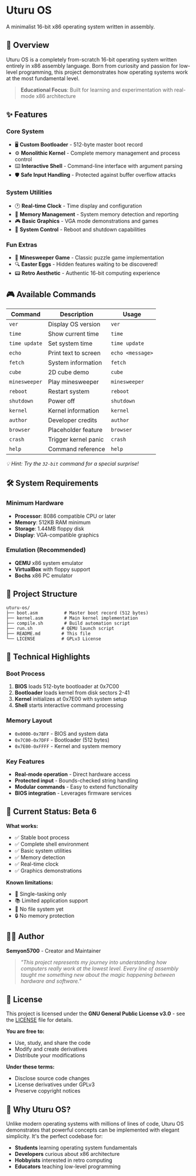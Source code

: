 # Uturu OS

A minimalist 16-bit x86 operating system written in assembly.
## 🚀 Overview

Uturu OS is a completely from-scratch 16-bit operating system written entirely in x86 assembly language. Born from curiosity and passion for low-level programming, this project demonstrates how operating systems work at the most fundamental level.

> **Educational Focus**: Built for learning and experimentation with real-mode x86 architecture

## ✨ Features

### Core System
- 🖥️ **Custom Bootloader** - 512-byte master boot record
- ⚙️ **Monolithic Kernel** - Complete memory management and process control  
- ⌨️ **Interactive Shell** - Command-line interface with argument parsing
- 🛡️ **Safe Input Handling** - Protected against buffer overflow attacks

### System Utilities
- 🕐 **Real-time Clock** - Time display and configuration
- 💾 **Memory Management** - System memory detection and reporting
- 🎮 **Basic Graphics** - VGA mode demonstrations and games
- 🔧 **System Control** - Reboot and shutdown capabilities

### Fun Extras
- 🎯 **Minesweeper Game** - Classic puzzle game implementation
- 🔍 **Easter Eggs** - Hidden features waiting to be discovered!
- 📟 **Retro Aesthetic** - Authentic 16-bit computing experience

## 🎮 Available Commands

| Command | Description | Usage |
|---------|-------------|-------|
| `ver` | Display OS version | `ver` |
| `time` | Show current time | `time` |
| `time update` | Set system time | `time update` |
| `echo` | Print text to screen | `echo <message>` |
| `fetch` | System information | `fetch` |
| `cube` | 2D cube demo | `cube` |
| `minesweeper` | Play minesweeper | `minesweeper` |
| `reboot` | Restart system | `reboot` |
| `shutdown` | Power off | `shutdown` |
| `kernel` | Kernel information | `kernel` |
| `author` | Developer credits | `author` |
| `browser` | Placeholder feature | `browser` |
| `crash` | Trigger kernel panic | `crash` |
| `help` | Command reference | `help` |

*💡 Hint: Try the `32-bit` command for a special surprise!*

## 🛠️ System Requirements

### Minimum Hardware
- **Processor**: 8086 compatible CPU or later
- **Memory**: 512KB RAM minimum
- **Storage**: 1.44MB floppy disk
- **Display**: VGA-compatible graphics

### Emulation (Recommended)
- **QEMU** x86 system emulator
- **VirtualBox** with floppy support
- **Bochs** x86 PC emulator
## 📁 Project Structure

```
uturu-os/
├── boot.asm          # Master boot record (512 bytes)
├── kernel.asm        # Main kernel implementation  
├── compile.sh        # Build automation script
├── run.sh           # QEMU launch script
├── README.md        # This file
└── LICENSE          # GPLv3 License
```

## 🎯 Technical Highlights

### Boot Process
1. **BIOS** loads 512-byte bootloader at 0x7C00
2. **Bootloader** loads kernel from disk sectors 2-41
3. **Kernel** initializes at 0x7E00 with system setup
4. **Shell** starts interactive command processing

### Memory Layout
- `0x0000-0x7BFF` - BIOS and system data
- `0x7C00-0x7DFF` - Bootloader (512 bytes)
- `0x7E00-0xFFFF` - Kernel and system memory

### Key Features
- **Real-mode operation** - Direct hardware access
- **Protected input** - Bounds-checked string handling  
- **Modular commands** - Easy to extend functionality
- **BIOS integration** - Leverages firmware services

## 🐛 Current Status: Beta 6

**What works:**
- ✅ Stable boot process
- ✅ Complete shell environment  
- ✅ Basic system utilities
- ✅ Memory detection
- ✅ Real-time clock
- ✅ Graphics demonstrations

**Known limitations:**
- 🔄 Single-tasking only
- 📚 Limited application support  
- 💾 No file system yet
- 🔒 No memory protection

## 👨‍💻 Author

**Semyon5700** - Creator and Maintainer

> *"This project represents my journey into understanding how computers really work at the lowest level. Every line of assembly taught me something new about the magic happening between hardware and software."*

## 📄 License

This project is licensed under the **GNU General Public License v3.0** - see the [LICENSE](LICENSE) file for details.

**You are free to:**
- Use, study, and share the code
- Modify and create derivatives  
- Distribute your modifications

**Under these terms:**
- Disclose source code changes
- License derivatives under GPLv3
- Preserve copyright notices

## 🌟 Why Uturu OS?

Unlike modern operating systems with millions of lines of code, Uturu OS demonstrates that powerful concepts can be implemented with elegant simplicity. It's the perfect codebase for:

- **Students** learning operating system fundamentals
- **Developers** curious about x86 architecture
- **Hobbyists** interested in retro computing
- **Educators** teaching low-level programming
